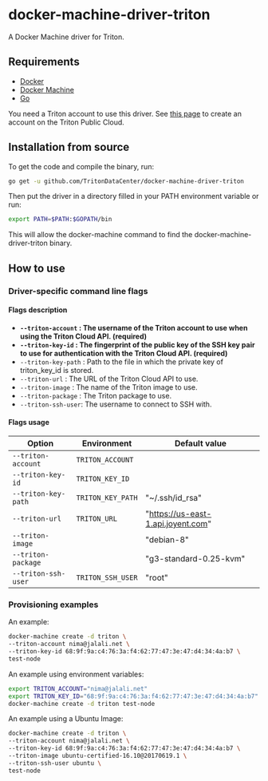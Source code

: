 # docker-machine-driver-triton
A Docker Machine driver for Triton.

## Requirements
* [Docker](https://www.docker.com/products/overview#/install_the_platform)
* [Docker Machine](https://docs.docker.com/machine/install-machine)
* [Go](https://golang.org/doc/install)

You need a Triton account to use this driver. See [this page](https://www.joyent.com/) to create an account on the Triton Public Cloud.

## Installation from source
To get the code and compile the binary, run:
```bash
go get -u github.com/TritonDataCenter/docker-machine-driver-triton
```

Then put the driver in a directory filled in your PATH environment variable or run:
```bash
export PATH=$PATH:$GOPATH/bin
```
This will allow the docker-machine command to find the docker-machine-driver-triton binary.

## How to use

### Driver-specific command line flags

#### Flags description
* **`--triton-account` : The username of the Triton account to use when using the Triton Cloud API. (required)**
* **`--triton-key-id` : The fingerprint of the public key of the SSH key pair to use for authentication with the Triton Cloud API. (required)**
* `--triton-key-path` : Path to the file in which the private key of triton_key_id is stored.
* `--triton-url` : The URL of the Triton Cloud API to use.
* `--triton-image` : The name of the Triton image to use.
* `--triton-package` : The Triton package to use.
* `--triton-ssh-user`: The username to connect to SSH with.

#### Flags usage
|             Option             |          Environment         |            Default value            |
|--------------------------------|------------------------------|-------------------------------------|
| `--triton-account`             | `TRITON_ACCOUNT`             |                                     |
| `--triton-key-id`              | `TRITON_KEY_ID`              |                                     |
| `--triton-key-path`            | `TRITON_KEY_PATH`            | "~/.ssh/id_rsa"                     |
| `--triton-url`                 | `TRITON_URL`                 | "https://us-east-1.api.joyent.com"  |
| `--triton-image`               |                              | "debian-8"                          |
| `--triton-package`             |                              | "g3-standard-0.25-kvm"              |
| `--triton-ssh-user`            | `TRITON_SSH_USER`            | "root"                              |

### Provisioning examples
An example:
```bash
docker-machine create -d triton \
--triton-account nima@jalali.net \
--triton-key-id 68:9f:9a:c4:76:3a:f4:62:77:47:3e:47:d4:34:4a:b7 \
test-node
```

An example using environment variables:
```bash
export TRITON_ACCOUNT="nima@jalali.net"
export TRITON_KEY_ID="68:9f:9a:c4:76:3a:f4:62:77:47:3e:47:d4:34:4a:b7"
docker-machine create -d triton test-node
```

An example using a Ubuntu Image:
```bash
docker-machine create -d triton \
--triton-account nima@jalali.net \
--triton-key-id 68:9f:9a:c4:76:3a:f4:62:77:47:3e:47:d4:34:4a:b7 \
--triton-image ubuntu-certified-16.10@20170619.1 \
--triton-ssh-user ubuntu \
test-node
```
